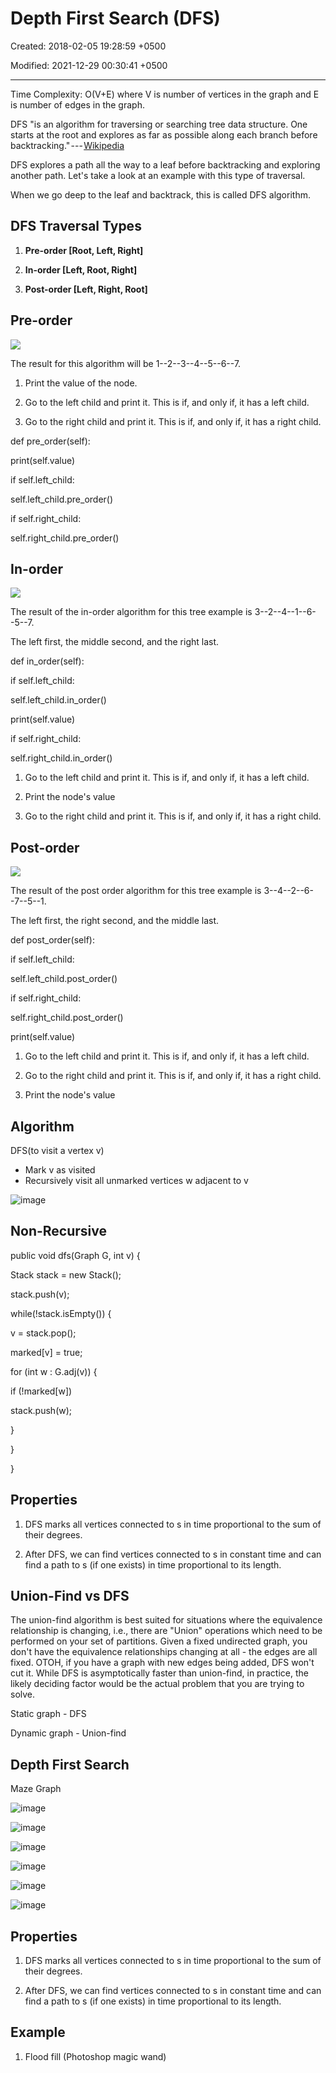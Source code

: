 # Depth First Search (DFS)

Created: 2018-02-05 19:28:59 +0500

Modified: 2021-12-29 00:30:41 +0500

---

Time Complexity: O(V+E) where V is number of vertices in the graph and E is number of edges in the graph.

DFS "is an algorithm for traversing or searching tree data structure. One starts at the root and explores as far as possible along each branch before backtracking." --- [Wikipedia](https://en.wikipedia.org/wiki/Depth-first_search)

DFS explores a path all the way to a leaf before backtracking and exploring another path. Let's take a look at an example with this type of traversal.

When we go deep to the leaf and backtrack, this is called DFS algorithm.

## DFS Traversal Types

1. **Pre-order [Root, Left, Right]**

2. **In-order [Left, Root, Right]**

3. **Post-order [Left, Right, Root]**

## Pre-order

![](media/Depth-First-Search-(DFS)-image1.jpg)

The result for this algorithm will be 1--2--3--4--5--6--7.

1. Print the value of the node.

2. Go to the left child and print it. This is if, and only if, it has a left child.

3. Go to the right child and print it. This is if, and only if, it has a right child.

def pre_order(self):

print(self.value)

if self.left_child:

self.left_child.pre_order()

if self.right_child:

self.right_child.pre_order()

## In-order

![](media/Depth-First-Search-(DFS)-image2.jpg)

The result of the in-order algorithm for this tree example is 3--2--4--1--6--5--7.

The left first, the middle second, and the right last.

def in_order(self):

if self.left_child:

self.left_child.in_order()

print(self.value)

if self.right_child:

self.right_child.in_order()

1. Go to the left child and print it. This is if, and only if, it has a left child.

2. Print the node's value

3. Go to the right child and print it. This is if, and only if, it has a right child.

## Post-order

![](media/Depth-First-Search-(DFS)-image3.jpg)

The result of the post order algorithm for this tree example is 3--4--2--6--7--5--1.

The left first, the right second, and the middle last.

def post_order(self):

if self.left_child:

self.left_child.post_order()

if self.right_child:

self.right_child.post_order()

print(self.value)

1. Go to the left child and print it. This is if, and only if, it has a left child.

2. Go to the right child and print it. This is if, and only if, it has a right child.

3. Print the node's value

## Algorithm

DFS(to visit a vertex v)

- Mark v as visited
- Recursively visit all unmarked vertices w adjacent to v

![image](media/Depth-First-Search-(DFS)-image4.png)

## Non-Recursive

public void dfs(Graph G, int v) {

Stack<Integer> stack = new Stack<Integer>();

stack.push(v);

while(!stack.isEmpty()) {

v = stack.pop();

marked[v] = true;

for (int w : G.adj(v)) {

if (!marked[w])

stack.push(w);

}

}

}

## Properties

1. DFS marks all vertices connected to s in time proportional to the sum of their degrees.

2. After DFS, we can find vertices connected to s in constant time and can find a path to s (if one exists) in time proportional to its length.

## Union-Find vs DFS

The union-find algorithm is best suited for situations where the equivalence relationship is changing, i.e., there are "Union" operations which need to be performed on your set of partitions. Given a fixed undirected graph, you don't have the equivalence relationships changing at all - the edges are all fixed. OTOH, if you have a graph with new edges being added, DFS won't cut it. While DFS is asymptotically faster than union-find, in practice, the likely deciding factor would be the actual problem that you are trying to solve.

Static graph - DFS

Dynamic graph - Union-find

## Depth First Search

Maze Graph

![image](media/Depth-First-Search-(DFS)-image5.png)

![image](media/Depth-First-Search-(DFS)-image6.png)

![image](media/Depth-First-Search-(DFS)-image7.png)

![image](media/Depth-First-Search-(DFS)-image8.png)

![image](media/Depth-First-Search-(DFS)-image9.png)

![image](media/Depth-First-Search-(DFS)-image4.png)

## Properties

1. DFS marks all vertices connected to s in time proportional to the sum of their degrees.

2. After DFS, we can find vertices connected to s in constant time and can find a path to s (if one exists) in time proportional to its length.

## Example

1. Flood fill (Photoshop magic wand)

